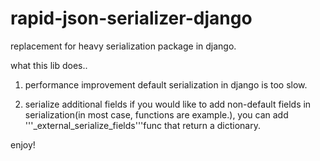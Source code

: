 rapid-json-serializer-django
============================

replacement for heavy serialization package in django.

what this lib does..

1. performance improvement
default serialization in django is too slow.

2. serialize additional fields
if you would like to add non-default fields in serialization(in most case, functions are example.), you can add '''_external_serialize_fields'''func that return a dictionary.

enjoy!